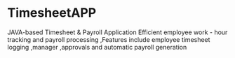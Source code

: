 # TimesheetAPP
JAVA-based Timesheet &amp; Payroll Application Efficient employee work - hour tracking and payroll processing ,Features include employee timesheet logging ,manager ,approvals and automatic payroll generation 
